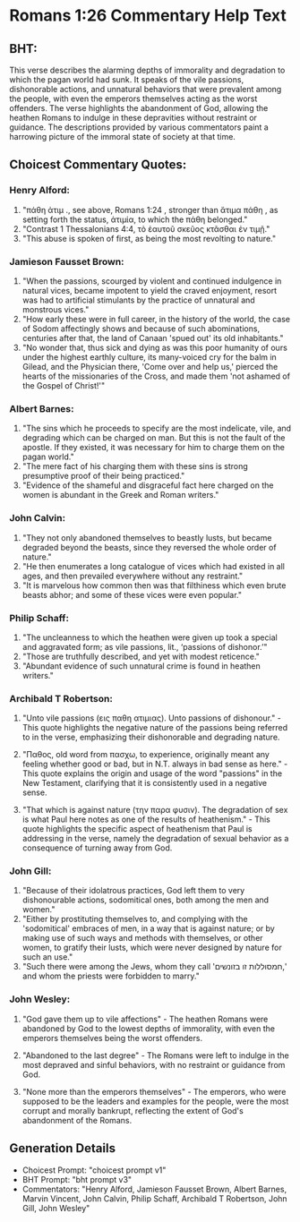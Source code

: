 # Romans 1:26 Commentary Help Text

## BHT:
This verse describes the alarming depths of immorality and degradation to which the pagan world had sunk. It speaks of the vile passions, dishonorable actions, and unnatural behaviors that were prevalent among the people, with even the emperors themselves acting as the worst offenders. The verse highlights the abandonment of God, allowing the heathen Romans to indulge in these depravities without restraint or guidance. The descriptions provided by various commentators paint a harrowing picture of the immoral state of society at that time.

## Choicest Commentary Quotes:
### Henry Alford:
1. "πάθη ἀτιμ ., see above, Romans 1:24 , stronger than ἄτιμα πάθη , as setting forth the status, ἀτιμία, to which the πάθη belonged."
2. "Contrast 1 Thessalonians 4:4, τὸ ἑαυτοῦ σκεῦος κτᾶσθαι ἐν τιμῇ."
3. "This abuse is spoken of first, as being the most revolting to nature."

### Jamieson Fausset Brown:
1. "When the passions, scourged by violent and continued indulgence in natural vices, became impotent to yield the craved enjoyment, resort was had to artificial stimulants by the practice of unnatural and monstrous vices."
2. "How early these were in full career, in the history of the world, the case of Sodom affectingly shows and because of such abominations, centuries after that, the land of Canaan 'spued out' its old inhabitants."
3. "No wonder that, thus sick and dying as was this poor humanity of ours under the highest earthly culture, its many-voiced cry for the balm in Gilead, and the Physician there, 'Come over and help us,' pierced the hearts of the missionaries of the Cross, and made them 'not ashamed of the Gospel of Christ!'"

### Albert Barnes:
1. "The sins which he proceeds to specify are the most indelicate, vile, and degrading which can be charged on man. But this is not the fault of the apostle. If they existed, it was necessary for him to charge them on the pagan world."
2. "The mere fact of his charging them with these sins is strong presumptive proof of their being practiced."
3. "Evidence of the shameful and disgraceful fact here charged on the women is abundant in the Greek and Roman writers."

### John Calvin:
1. "They not only abandoned themselves to beastly lusts, but became degraded beyond the beasts, since they reversed the whole order of nature."
2. "He then enumerates a long catalogue of vices which had existed in all ages, and then prevailed everywhere without any restraint."
3. "It is marvelous how common then was that filthiness which even brute beasts abhor; and some of these vices were even popular."

### Philip Schaff:
1. "The uncleanness to which the heathen were given up took a special and aggravated form; as vile passions, lit., ‘passions of dishonor.’" 
2. "Those are truthfully described, and yet with modest reticence."
3. "Abundant evidence of such unnatural crime is found in heathen writers."

### Archibald T Robertson:
1. "Unto vile passions (εις παθη ατιμιας). Unto passions of dishonour." - This quote highlights the negative nature of the passions being referred to in the verse, emphasizing their dishonorable and degrading nature.

2. "Παθος, old word from πασχω, to experience, originally meant any feeling whether good or bad, but in N.T. always in bad sense as here." - This quote explains the origin and usage of the word "passions" in the New Testament, clarifying that it is consistently used in a negative sense.

3. "That which is against nature (την παρα φυσιν). The degradation of sex is what Paul here notes as one of the results of heathenism." - This quote highlights the specific aspect of heathenism that Paul is addressing in the verse, namely the degradation of sexual behavior as a consequence of turning away from God.

### John Gill:
1. "Because of their idolatrous practices, God left them to very dishonourable actions, sodomitical ones, both among the men and women."
2. "Either by prostituting themselves to, and complying with the 'sodomitical' embraces of men, in a way that is against nature; or by making use of such ways and methods with themselves, or other women, to gratify their lusts, which were never designed by nature for such an use."
3. "Such there were among the Jews, whom they call 'חמסוללות זו בזונשים,' and whom the priests were forbidden to marry."

### John Wesley:
1. "God gave them up to vile affections" - The heathen Romans were abandoned by God to the lowest depths of immorality, with even the emperors themselves being the worst offenders.

2. "Abandoned to the last degree" - The Romans were left to indulge in the most depraved and sinful behaviors, with no restraint or guidance from God.

3. "None more than the emperors themselves" - The emperors, who were supposed to be the leaders and examples for the people, were the most corrupt and morally bankrupt, reflecting the extent of God's abandonment of the Romans.


## Generation Details
- Choicest Prompt: "choicest prompt v1"
- BHT Prompt: "bht prompt v3"
- Commentators: "Henry Alford, Jamieson Fausset Brown, Albert Barnes, Marvin Vincent, John Calvin, Philip Schaff, Archibald T Robertson, John Gill, John Wesley"
